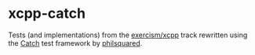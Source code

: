 # xcpp-catch

 Tests (and implementations) from the [exercism/xcpp](https://github.com/exercism/xcpp) track rewritten using the [Catch](https://github.com/philsquared/Catch) test framework by [philsquared](https://github.com/philsquared).